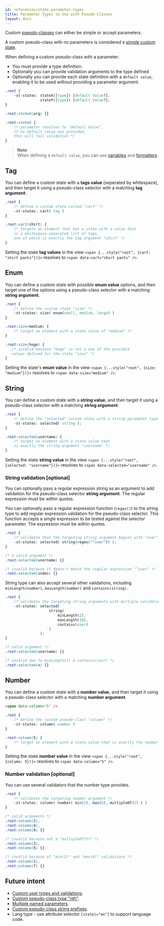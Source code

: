 ```yaml
---
id: references/state-parameter-types
title: Parameter Types to Use with Pseudo-Classes 
layout: docs
---
```


Custom [pseudo-classes](./pseudo-classes.md) can either be simple or accept parameters. 

A custom pseudo-class with no parameters is considered a [simple custom state](./pseudo-classes.md#simple-custom-states).

When defining a custom pseudo-class with a parameter:

* You must provide a type definition.
* Optionally you can provide validation arguments to the type defined
* Optionally you can provide each state definition with a `default value`, enabling it to be used without providing a parameter argument.

```css
.root {
    -st-states: stateX([type]) [default Value?],
                stateY([type]) [default Value?];
}

.root:stateX(arg) {}

.root:stateX {
    /* parameter resolves to "default Value", 
    if no default value was provided,
    this will fail validation */
}
```

> **Note**   
> When defining a `default value`, you can use [variables](./variables.md) and [formatters](./formatters.md).

## Tag

You can define a custom state with a **tags value** (seperated by whitespace), and then target it using a pseudo-class selector with a matching **tag argument**.

```css
.root {
    /* define a custom state called "cart" */
    -st-states: cart( tag )
}

.root:cart(shirt) {
    /* targets an element that has a state with a value that
    is a whitespace-separated list of tags, 
    one of which is exactly the tag argument "shirt" */
}
```

Setting the state **tag values** in the view `<span {...style("root", {cart: "shirt pants"})}>` resolves to `<span data-cart="shirt pants" />`.


## Enum

You can define a custom state with possible **enum value** options, and then target one of the options using a pseudo-class selector with a matching **string argument**.

```css
.root {
    /* define the custom state "size" */
    -st-states: size( enum(small, medium, large) )
}

.root:size(medium) {
    /* target an element with a state value of "medium" */
}

.root:size(huge) {
   /* invalid because "huge" is not a one of the possible 
   values defined for the state "size" */
}
```

Setting the state's **enum value** in the view `<span {...style("root", {size: "medium"})}>` resolves to `<span data-size="medium" />`.

## String

You can define a custom state with a **string value**, and then target it using a pseudo-class selector with a matching **string argument**.

```css
.root {
    /* define the "selected" custom state with a string parameter type */
    -st-states: selected( string );
}

.root:selected(username) {
    /* target an element with a state value that 
    is exactly the string argument "username" */
}
```

Setting the state **string value** in the view `<span {...style("root", {selected: "username"})}>` resolves to `<span data-selected="username" />`.

### String validation [optional]

You can optionally pass a regular expression string as an argument to add validation for the pseudo-class selector **string argument**. The regular expression must be within quotes.

You can optionally pass a regular expression function (`regex()`) to the string type to add regular expression validation for the pseudo-class selector. 
This function accepts a single expression to be tested against the selector parameter. The expression must be within quotes.


```css
.root {
    /* validates that the targeting string argument begins with "user" */
    -st-states: selected( string(regex("^user")) );
}

/* a valid argument */
.root:selected(username) {}

/* invalid because it doesn't match the regular expression "^user" */
.root:selected(index) {}
```

String type can also accept several other validations, including `minLength(number)`, `maxLength(number)` and `contains(string)`.

```css
.root {
    /* validates the targeting string arguments with multiple validations */
    -st-states: selected( 
                    string( 
                        minLength(2), 
                        maxLength(10), 
                        contains(user) 
                    ) 
                );
}

/* valid argument */
.root:selected(username) {}

/* invalid due to minLength(2) & contains(user) */
.root:selected(x) {}
```

## Number

You can define a custom state with a **number value**, and then target it using a pseudo-class selector with a matching **number argument**.

```html
<span data-column="5" />
```

```css
.root {
    /* define the custom pseudo-class "column" */
    -st-states: column( number )
}

.root:column(5) {
    /* target an element with a state value that is exactly the number argument "5" */
}
```

Setting the state **number value** in the view `<span {...style("root", {column: 5})}>` resolves to `<span data-column="5" />`.

### Number validation [optional]

You can use several validators that the number type provides.

```css
.root {
    /* validates the targeting number argument */
    -st-states: column( number( min(2), max(6), multipleOf(2) ) )
}

/* valid arguments */
.root:column(2),
.root:column(4),
.root:column(6) {}

/* invalid because not a "multipleOf(2)" */
.root:column(3),
.root:column(5) {}

/* invalid because of "min(2)" and "max(6)" validations */
.root:column(1),
.root:column(7) {}
```

## Future intent

* [Custom user types and validations](https://github.com/wix/stylable/issues/268).
* [Custom pseudo-class type "nth"](https://github.com/wix/stylable/issues/270).
* [Multiple named parameters](https://github.com/wix/stylable/issues/269).
* [Custom pseudo-class string prefixes](https://github.com/wix/stylable/issues/271).
* Lang type - use attribute selector `[state|="en"]` to support language code.